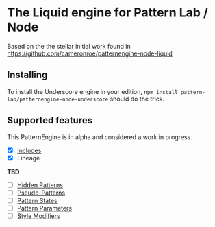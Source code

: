 # The Liquid engine for Pattern Lab / Node

Based on the the stellar initial work found in https://github.com/cameronroe/patternengine-node-liquid

## Installing

To install the Underscore engine in your edition, `npm install pattern-lab/patternengine-node-underscore` should do the trick.


## Supported features

This PatternEngine is in alpha and considered a work in progress.

- [x] [Includes](http://patternlab.io/docs/pattern-including.html)
- [x] Lineage

**TBD**

- [ ] [Hidden Patterns](http://patternlab.io/docs/pattern-hiding.html)
- [ ] [Pseudo-Patterns](http://patternlab.io/docs/pattern-pseudo-patterns.html)
- [ ] [Pattern States](http://patternlab.io/docs/pattern-states.html)
- [ ] [Pattern Parameters](http://patternlab.io/docs/pattern-parameters.html)
- [ ] [Style Modifiers](http://patternlab.io/docs/pattern-stylemodifier.html)
